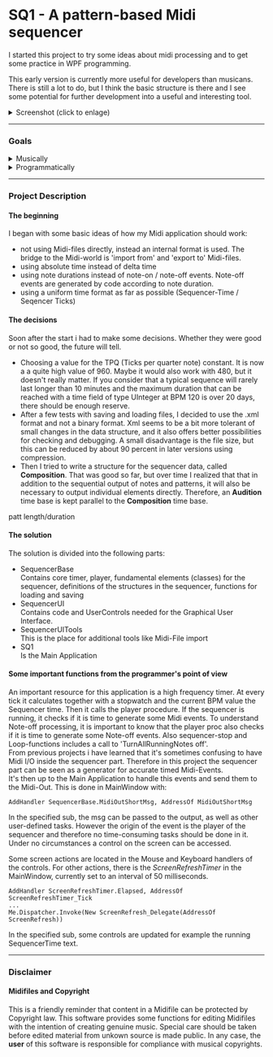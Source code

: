 # SQ1 - A pattern-based Midi sequencer


I started this project to try some ideas about midi processing and to get some practice in WPF programming.

This early version is currently more useful for developers than musicans. 
There is still a lot to do, but I think the basic structure is there and I see some potential for further development into a useful and interesting tool.
 
<details><summary>Screenshot (click to enlage)</summary>
<p>

![SS_SQ1](https://user-images.githubusercontent.com/88147904/221266603-e67a3402-2ef0-4d8b-bd03-a2bea7ddf6ae.PNG)

</p>
</details>

---

 ### Goals

<Details>
<summary>Musically</summary>

 In a final version, the user should be able to create little clips and soundscapes and play pattern in a intuitive way.
 It should work with the 'GS Wavetable Software Synth' as Output device, but prefered is a Midi Hardware sound generator like a keyboard or a soundmodule. On a first level in GM mode, but on a second level also in exclusive mode. I own a 'Yamaha Motif Rack ES' and '-XS' device myself, so there will be maybe some support for this devices, but of course there should also be the ability to use other Midi devices. Maybe in the way that the user can create custom voice- and parameter lists to be read by this application.
 
SQ1 is supposed to be a nice tool, a helper, an addition to existing Sequencers and DAW's, free or commercial.

</details>

<Details>
<summary>Programmatically</summary>

I'm still learning WPF, want to get practice and want to find elegant solutions.
I like well-structured projects and clean, straight-forward code but the current version is far away from this.  
One reason is that I started with some ideas but without an exact plan or diagram. It takes some time to find out how the necessary core functions and structures should look like.


</details>

---

 ### Project Description
 #### The beginning
 I began with some basic ideas of how my Midi application should work:
 - not using Midi-files directly, instead an internal format is used. The bridge to the Midi-world is 'import from' and 'export to' Midi-files.
 - using absolute time instead of delta time
 - using note durations instead of note-on / note-off events. Note-off events are generated by code according to note duration.
 - using a uniform time format as far as possible (Sequencer-Time / Seqencer Ticks)
 
 #### The decisions
 Soon after the start i had to make some decisions. Whether they were good or not so good, the future will tell.
 - Choosing a value for the TPQ (Ticks per quarter note) constant. It is now a a quite high value of 960. Maybe it would also work with 480, but it doesn't really matter. If you consider that a typical sequence will rarely last longer than 10 minutes and the maximum duration that can be reached with a time field of type UInteger at BPM 120 is over 20 days, there should be enough reserve.
 - After a few tests with saving and loading files, I decided to use the .xml format and not a binary format. Xml seems to be a bit more tolerant of small changes in the data structure, and it also offers better possibilities for checking and debugging. A small disadvantage is the file size, but this can be reduced by about 90 percent in later versions using compression.
 - Then I tried to write a structure for the sequencer data, called **Composition**. That was good so far, but over time I realized that that in addition to the sequential output of notes and patterns, it will also be necessary to output individual elements directly.
 Therefore, an **Audition** time base is kept parallel to the **Composition** time base.
 
 
 patt length/duration
 
 #### The solution 
 The solution is divided into the following parts:
 - SequencerBase  
    Contains core timer, player, fundamental elements (classes) for the sequencer, definitions of the structures in the sequencer, functions for loading and saving
 - SequencerUI  
    Contains code and UserControls needed for the Graphical User Interface.
 - SequencerUITools  
   This is the place for additional tools like Midi-File import
 - SQ1  
   Is the Main Application

#### Some important functions from the programmer's point of view

An important resource for this application is a high frequency timer. At every tick it calculates together with a stopwatch and the current BPM value the Sequencer time. Then it calls the player procedure. If the sequencer is running, it checks if it is time to generate some Midi events. 
To understand Note-off processing, it is important to know that the player proc also checks if it is time to generate some Note-off events. Also sequencer-stop and Loop-functions includes a call to 'TurnAllRunningNotes off'.  
From previous projects i have learned that it's sometimes confusing to have Midi I/O inside the sequencer part.
Therefore in this project the sequencer part can be seen as a generator for accurate timed Midi-Events.  
It's then up to the Main Application to handle this events and send them to the Midi-Out.
This is done in MainWindow with:

    AddHandler SequencerBase.MidiOutShortMsg, AddressOf MidiOutShortMsg
In the specified sub, the msg can be passed to the output, as well as other user-defined tasks.
However the origin of the event is the player of the sequencer and therefore no time-consuming tasks should be done in it.
Under no circumstances a control on the screen can be accessed.

Some screen actions are located in the Mouse and Keyboard handlers of the controls.
For other actions, there is the *ScreenRefreshTimer* in the MainWindow, currently set to an interval of 50 milliseconds.  

    AddHandler ScreenRefreshTimer.Elapsed, AddressOf ScreenRefreshTimer_Tick
    ...
    Me.Dispatcher.Invoke(New ScreenRefresh_Delegate(AddressOf ScreenRefresh))
In the specified sub, some controls are updated for example the running SequencerTime text.



---
### Disclaimer
#### Midifiles and Copyright
This is a friendly reminder that content in a Midifile can be protected by Copyright law. This software provides some functions for editing Midifiles with the intention of creating genuine music. Special care should be taken before edited material from unkown source is made public. In any case, the **user** of this software is responsible for compliance with musical copyrights.
 
